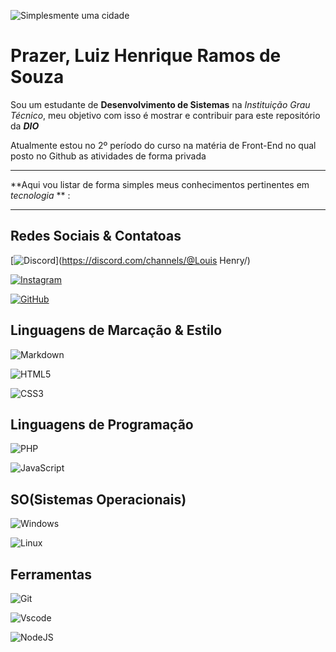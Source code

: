 
![Simplesmente uma cidade](https://live.staticflickr.com/8710/16523408534_d6cf4dd7a2_b.jpg)

# Prazer, Luiz Henrique Ramos de Souza

Sou um estudante de **Desenvolvimento de Sistemas** na *Instituição Grau Técnico*, meu objetivo com isso é mostrar e contribuir para este repositório da ***DIO***

Atualmente estou no 2º período do curso na matéria de Front-End no qual posto no Github as atividades de forma privada
 
<hr>

**Aqui vou listar de forma simples meus conhecimentos pertinentes em _tecnologia_ ** :
<hr>

## Redes Sociais & Contatoas

[![Discord](https://img.shields.io/badge/Discord-7289DA?style=for-the-badge&logo=discord&logoColor=white)](https://discord.com/channels/@Louis Henry/) 

[![Instagram](https://img.shields.io/badge/-Instagram-%23E4405F?style=for-the-badge&logo=instagram&logoColor=white)](https://www.instagram.com/luizhenrik.13/)

[![GitHub](https://img.shields.io/badge/GitHub-100000?style=for-the-badge&logo=github&logoColor=white)](https://github.com/louis0113) 

## Linguagens de Marcação & Estilo

![Markdown](https://img.shields.io/badge/Markdown-000?style=for-the-badge&logo=markdown)

![HTML5](https://img.shields.io/badge/HTML5-E34F26?style=for-the-badge&logo=html5&logoColor=white)

![CSS3](https://img.shields.io/badge/CSS3-1572B6?style=for-the-badge&logo=css3&logoColor=white)


## Linguagens de Programação

![PHP](https://img.shields.io/badge/PHP-777BB4?style=for-the-badge&logo=php&logoColor=white)

![JavaScript](https://img.shields.io/badge/JavaScript-F7DF1E?style=for-the-badge&logo=javascript&logoColor=black)

## SO(Sistemas Operacionais)

![Windows](https://img.shields.io/badge/Windows-000?style=for-the-badge&logo=windows&logoColor=2CA5E0)

![Linux](https://img.shields.io/badge/Linux-000?style=for-the-badge&logo=linux&logoColor=FCC624)

## Ferramentas

![Git](https://img.shields.io/badge/GIT-E44C30?style=for-the-badge&logo=git&logoColor=white)

![Vscode](https://img.shields.io/badge/Vscode-007ACC?style=for-the-badge&logo=visual-studio-code&logoColor=white)

![NodeJS](https://img.shields.io/badge/node.js-6DA55F?style=for-the-badge&logo=node.js&logoColor=white)

